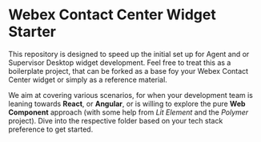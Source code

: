 # Webex Contact Center Widget Starter
This repository is designed to speed up the initial set up for Agent and or Supervisor Desktop widget development. Feel free to treat this as a boilerplate project, that can be forked as a base foy your Webex Contact Center widget or simply as a reference material. 

We aim at covering various scenarios, for when your development team is leaning towards **React**, or **Angular**, or is willing to explore the pure **Web Component** approach (with some help from *Lit Element* and the *Polymer* project). Dive into the respective folder based on your tech stack preference to get started.